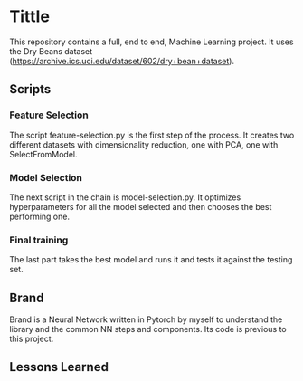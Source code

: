 # Tittle

This repository contains a full, end to end, Machine Learning project. It uses the Dry Beans dataset (https://archive.ics.uci.edu/dataset/602/dry+bean+dataset).

## Scripts

### Feature Selection

The script feature-selection.py is the first step of the process. It creates two different datasets with dimensionality reduction, one with PCA, one with SelectFromModel.

### Model Selection

The next script in the chain is model-selection.py. It optimizes hyperparameters for all the model selected and then chooses the best performing one.

### Final training

The last part takes the best model and runs it and tests it against the testing set.

## Brand

Brand is a Neural Network written in Pytorch by myself to understand the library and the common NN steps and components. Its code is previous to this project.

## Lessons Learned
